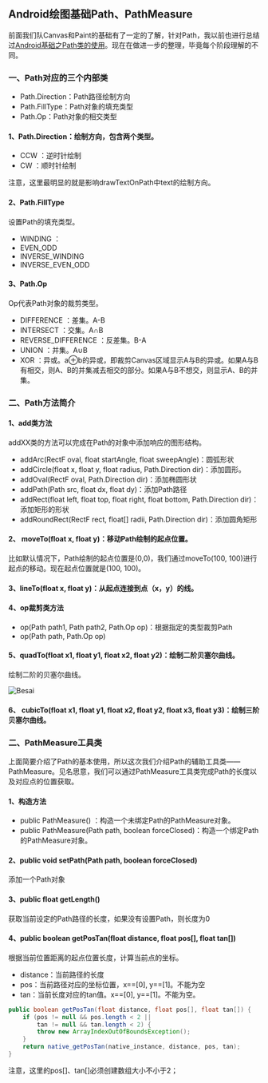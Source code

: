 ## Android绘图基础Path、PathMeasure
前面我们队Canvas和Paint的基础有了一定的了解，针对Path，我以前也进行总结过[Android基础之Path类的使用](http://blog.csdn.net/mr_dsw/article/details/48931515)。现在在做进一步的整理，毕竟每个阶段理解的不同。

### 一、Path对应的三个内部类
- Path.Direction：Path路径绘制方向
- Path.FillType：Path对象的填充类型
- Path.Op：Path对象的相交类型

#### 1、Path.Direction：绘制方向，包含两个类型。

- CCW ：逆时针绘制
- CW ：顺时针绘制

注意，这里最明显的就是影响drawTextOnPath中text的绘制方向。

#### 2、Path.FillType

设置Path的填充类型。

- WINDING ：
- EVEN_ODD 
- INVERSE_WINDING 
- INVERSE_EVEN_ODD


#### 3、Path.Op

Op代表Path对象的裁剪类型。

- DIFFERENCE ：差集。A-B
- INTERSECT ：交集。A∩B
- REVERSE_DIFFERENCE ：反差集。B-A
- UNION ：并集。A∪B
- XOR ：异或。a⊕b的异或，即裁剪Canvas区域显示A与B的异或。如果A与B有相交，则A、B的并集减去相交的部分。如果A与B不想交，则显示A、B的并集。


### 二、Path方法简介

#### 1、add类方法
addXX类的方法可以完成在Path的对象中添加响应的图形结构。

- addArc(RectF oval, float startAngle, float sweepAngle)：圆弧形状
- addCircle(float x, float y, float radius, Path.Direction dir)：添加圆形。
- addOval(RectF oval, Path.Direction dir)：添加椭圆形状
- addPath(Path src, float dx, float dy)：添加Path路径
- addRect(float left, float top, float right, float bottom, Path.Direction dir)：添加矩形的形状
- addRoundRect(RectF rect, float[] radii, Path.Direction dir)：添加圆角矩形

#### 2、	moveTo(float x, float y)：移动Path绘制的起点位置。
比如默认情况下，Path绘制的起点位置是(0,0)，我们通过moveTo(100, 100)进行起点的移动。现在起点位置就是(100, 100)。

#### 3、lineTo(float x, float y)：从起点连接到点（x，y）的线。


#### 4、op裁剪类方法

- op(Path path1, Path path2, Path.Op op)：根据指定的类型裁剪Path
- op(Path path, Path.Op op)

#### 5、quadTo(float x1, float y1, float x2, float y2)：绘制二阶贝塞尔曲线。
绘制二阶的贝塞尔曲线。

![Besai](https://github.com/dengshiwei/work-summary/blob/master/work-blog/Android%E8%A7%86%E5%9B%BE%E5%9F%BA%E7%A1%80/%E5%9B%BE%E5%BA%93/B%C3%A9zier_2_big.gif)


#### 6、	cubicTo(float x1, float y1, float x2, float y2, float x3, float y3)：绘制三阶贝塞尔曲线。


### 二、PathMeasure工具类
上面简要介绍了Path的基本使用，所以这次我们介绍Path的辅助工具类——PathMeasure。见名思意，我们可以通过PathMeasure工具类完成Path的长度以及对应点的位置获取。

#### 1、构造方法
- public PathMeasure() ：构造一个未绑定Path的PathMeasure对象。
- public PathMeasure(Path path, boolean forceClosed)：构造一个绑定Path的PathMeasure对象。

#### 2、public void setPath(Path path, boolean forceClosed)
添加一个Path对象

#### 3、public float getLength()
获取当前设定的Path路径的长度，如果没有设置Path，则长度为0

#### 4、public boolean getPosTan(float distance, float pos[], float tan[])
根据当前位置距离的起点位置长度，计算当前点的坐标。

- distance：当前路径的长度
- pos：当前路径对应的坐标位置，x==[0], y==[1]。不能为空
- tan：当前长度对应的tan值。x==[0], y==[1]。不能为空。

```java
public boolean getPosTan(float distance, float pos[], float tan[]) {
    if (pos != null && pos.length < 2 ||
        tan != null && tan.length < 2) {
        throw new ArrayIndexOutOfBoundsException();
    }
    return native_getPosTan(native_instance, distance, pos, tan);
}
```

注意，这里的pos[]、tan[]必须创建数组大小不小于2；


